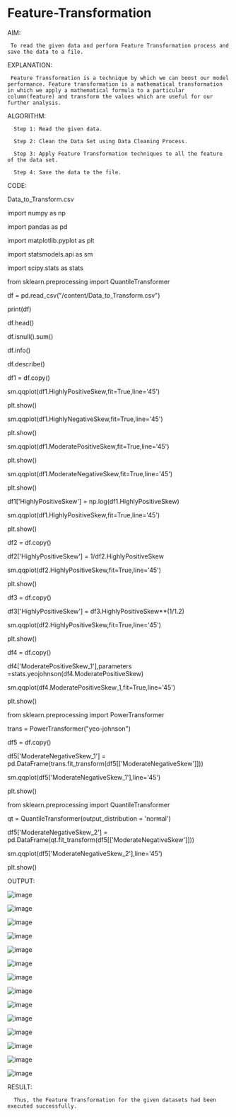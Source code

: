 # Feature-Transformation

AIM:

     To read the given data and perform Feature Transformation process and save the data to a file.
     
EXPLANATION:

     Feature Transformation is a technique by which we can boost our model performance. Feature transformation is a mathematical transformation in which we apply a mathematical formula to a particular column(feature) and transform the values which are useful for our further analysis. 
     
ALGORITHM:

      Step 1: Read the given data.
      
      Step 2: Clean the Data Set using Data Cleaning Process.
      
      Step 3: Apply Feature Transformation techniques to all the feature of the data set.
      
      Step 4: Save the data to the file.
      
CODE:

Data_to_Transform.csv

import numpy as np

import pandas as pd

import matplotlib.pyplot as plt

import statsmodels.api as sm

import scipy.stats as stats

from sklearn.preprocessing import QuantileTransformer

df = pd.read_csv("/content/Data_to_Transform.csv")

print(df)

df.head()

df.isnull().sum()

df.info()

df.describe()

df1 = df.copy()

sm.qqplot(df1.HighlyPositiveSkew,fit=True,line='45')

plt.show()

sm.qqplot(df1.HighlyNegativeSkew,fit=True,line='45')

plt.show()

sm.qqplot(df1.ModeratePositiveSkew,fit=True,line='45')

plt.show()

sm.qqplot(df1.ModerateNegativeSkew,fit=True,line='45')

plt.show()

df1['HighlyPositiveSkew'] = np.log(df1.HighlyPositiveSkew)

sm.qqplot(df1.HighlyPositiveSkew,fit=True,line='45')

plt.show()

df2 = df.copy()

df2['HighlyPositiveSkew'] = 1/df2.HighlyPositiveSkew

sm.qqplot(df2.HighlyPositiveSkew,fit=True,line='45')

plt.show()

df3 = df.copy()

df3['HighlyPositiveSkew'] = df3.HighlyPositiveSkew**(1/1.2)

sm.qqplot(df2.HighlyPositiveSkew,fit=True,line='45')

plt.show()

df4 = df.copy()

df4['ModeratePositiveSkew_1'],parameters =stats.yeojohnson(df4.ModeratePositiveSkew)

sm.qqplot(df4.ModeratePositiveSkew_1,fit=True,line='45')

plt.show()

from sklearn.preprocessing import PowerTransformer 

trans = PowerTransformer("yeo-johnson")

df5 = df.copy()

df5['ModerateNegativeSkew_1'] = pd.DataFrame(trans.fit_transform(df5[['ModerateNegativeSkew']]))

sm.qqplot(df5['ModerateNegativeSkew_1'],line='45')

plt.show()

from sklearn.preprocessing import QuantileTransformer

qt = QuantileTransformer(output_distribution = 'normal')

df5['ModerateNegativeSkew_2'] = pd.DataFrame(qt.fit_transform(df5[['ModerateNegativeSkew']]))

sm.qqplot(df5['ModerateNegativeSkew_2'],line='45')

plt.show()

OUTPUT:

![image](https://user-images.githubusercontent.com/123535064/232023655-c4b4c4f2-c409-41f9-99b4-37d1647b48f1.png)

![image](https://user-images.githubusercontent.com/123535064/232023694-425b315d-a1e8-483c-b12e-5e546a2ba41e.png)

![image](https://user-images.githubusercontent.com/123535064/232023721-57c997b7-b45f-4ce3-a547-2961c4e7b688.png)

![image](https://user-images.githubusercontent.com/123535064/232023756-5c489444-6677-45e0-8d25-5daf8373d1fc.png)

![image](https://user-images.githubusercontent.com/123535064/232023798-b7c79019-5fc5-43e3-b598-d8e7c2abc64f.png)

![image](https://user-images.githubusercontent.com/123535064/232023835-d45f9e81-f10c-4312-9e9f-8c2c1611d776.png)

![image](https://user-images.githubusercontent.com/123535064/232023862-350c2863-d538-4da8-a05a-2bb6b0dfe70d.png)

![image](https://user-images.githubusercontent.com/123535064/232023891-9e78f88c-867d-46ed-9c3b-d6cb957cfdfb.png)

![image](https://user-images.githubusercontent.com/123535064/232023916-dbda5732-f595-4092-b98d-3591e7fdb1ef.png)

![image](https://user-images.githubusercontent.com/123535064/232023933-38e02906-3e74-4268-8088-e8f5157498b1.png)

![image](https://user-images.githubusercontent.com/123535064/232023950-5cf0a875-53a1-4944-99bc-6bf59118371a.png)

![image](https://user-images.githubusercontent.com/123535064/232023973-c62c5258-e001-4577-96f4-b89eb73967a3.png)

![image](https://user-images.githubusercontent.com/123535064/232023997-0e319e35-5153-4731-940c-40cacb4f88ae.png)

![image](https://user-images.githubusercontent.com/123535064/232024025-4bf9e507-6f9b-4773-8342-a9a3d4cfa528.png)


RESULT:

      Thus, the Feature Transformation for the given datasets had been executed successfully.

